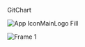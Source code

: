 GitChart


![App IconMainLogo Fill](https://user-images.githubusercontent.com/90879448/158016149-0865b35d-a184-4d61-a583-e3b02257cfce.png)

![Frame 1](https://user-images.githubusercontent.com/90879448/158016170-a80dd441-30fa-466c-8691-dbe77743409c.png)


